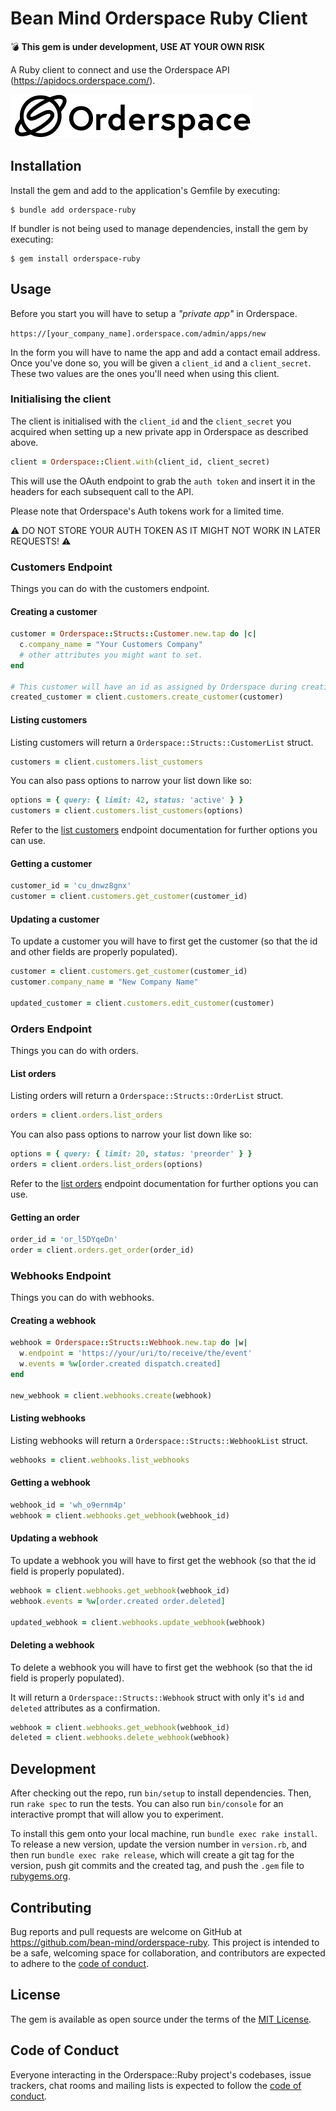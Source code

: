 # Bean Mind Orderspace Ruby Client

:bomb: **This gem is under development, USE AT YOUR OWN RISK**

A Ruby client to connect and use the Orderspace API (https://apidocs.orderspace.com/).

![Orderspace Logo](orderspace-logo.png)

## Installation

Install the gem and add to the application's Gemfile by executing:

    $ bundle add orderspace-ruby

If bundler is not being used to manage dependencies, install the gem by executing:

    $ gem install orderspace-ruby

## Usage

Before you start you will have to setup a _"private app"_ in Orderspace.

```https://[your_company_name].orderspace.com/admin/apps/new```

In the form you will have to name the app and add a contact email address. Once you've done so, you will be given
a `client_id` and a `client_secret`. These two values are the ones you'll need when using this client.

### Initialising the client

The client is initialised with the `client_id` and the `client_secret` you acquired when setting up a new private app
in Orderspace as described above.

```ruby
client = Orderspace::Client.with(client_id, client_secret)
```

This will use the OAuth endpoint to grab the `auth token` and insert it in the headers for each subsequent call to the API.

Please note that Orderspace's Auth tokens work for a limited time.

:warning: DO NOT STORE YOUR AUTH TOKEN AS IT MIGHT NOT WORK IN LATER REQUESTS! :warning:

### Customers Endpoint

Things you can do with the customers endpoint.

#### Creating a customer

```ruby
customer = Orderspace::Structs::Customer.new.tap do |c|
  c.company_name = "Your Customers Company"
  # other attributes you might want to set.
end

# This customer will have an id as assigned by Orderspace during creation
created_customer = client.customers.create_customer(customer)
```

#### Listing customers

Listing customers will return a `Orderspace::Structs::CustomerList` struct.

```ruby
customers = client.customers.list_customers
```

You can also pass options to narrow your list down like so:

```ruby
options = { query: { limit: 42, status: 'active' } }
customers = client.customers.list_customers(options)
```

Refer to the [list customers](https://apidocs.orderspace.com/#list-customers) endpoint documentation for further options you can use.

#### Getting a customer

```ruby
customer_id = 'cu_dnwz8gnx'
customer = client.customers.get_customer(customer_id)
```

#### Updating a customer

To update a customer you will have to first get the customer (so that the id and other fields are properly populated).

```ruby
customer = client.customers.get_customer(customer_id)
customer.company_name = "New Company Name"

updated_customer = client.customers.edit_customer(customer)
```

### Orders Endpoint

Things you can do with orders.

#### List orders

Listing orders will return a `Orderspace::Structs::OrderList` struct.

```ruby
orders = client.orders.list_orders
```

You can also pass options to narrow your list down like so:

```ruby
options = { query: { limit: 20, status: 'preorder' } }
orders = client.orders.list_orders(options)
```

Refer to the [list orders](https://apidocs.orderspace.com/#list-orders) endpoint documentation for further options you can use.

#### Getting an order

```ruby
order_id = 'or_l5DYqeDn'
order = client.orders.get_order(order_id)
```

### Webhooks Endpoint

Things you can do with webhooks.

#### Creating a webhook

```ruby
webhook = Orderspace::Structs::Webhook.new.tap do |w|
  w.endpoint = 'https://your/uri/to/receive/the/event'
  w.events = %w[order.created dispatch.created]
end

new_webhook = client.webhooks.create(webhook)
```

#### Listing webhooks

Listing webhooks will return a `Orderspace::Structs::WebhookList` struct.

```ruby
webhooks = client.webhooks.list_webhooks
```

#### Getting a webhook

```ruby
webhook_id = 'wh_o9ernm4p'
webhook = client.webhooks.get_webhook(webhook_id)
```

#### Updating a webhook

To update a webhook you will have to first get the webhook (so that the id field is properly populated).

```ruby
webhook = client.webhooks.get_webhook(webhook_id)
webhook.events = %w[order.created order.deleted]

updated_webhook = client.webhooks.update_webhook(webhook)
```

#### Deleting a webhook

To delete a webhook you will have to first get the webhook (so that the id field is properly populated).

It will return a `Orderspace::Structs::Webhook` struct with only it's `id` and `deleted` attributes as a confirmation.

```ruby
webhook = client.webhooks.get_webhook(webhook_id)
deleted = client.webhooks.delete_webhook(webhook)
```

## Development

After checking out the repo, run `bin/setup` to install dependencies. Then, run `rake spec` to run the tests. You can also run `bin/console` for an interactive prompt that will allow you to experiment.

To install this gem onto your local machine, run `bundle exec rake install`. To release a new version, update the version number in `version.rb`, and then run `bundle exec rake release`, which will create a git tag for the version, push git commits and the created tag, and push the `.gem` file to [rubygems.org](https://rubygems.org).

## Contributing

Bug reports and pull requests are welcome on GitHub at https://github.com/bean-mind/orderspace-ruby. This project is intended to be a safe, welcoming space for collaboration, and contributors are expected to adhere to the [code of conduct](https://github.com/[USERNAME]/orderspace-ruby/blob/main/CODE_OF_CONDUCT.md).

## License

The gem is available as open source under the terms of the [MIT License](https://opensource.org/licenses/MIT).

## Code of Conduct

Everyone interacting in the Orderspace::Ruby project's codebases, issue trackers, chat rooms and mailing lists is expected to follow the [code of conduct](https://github.com/ecomba/orderspace-ruby/blob/main/CODE_OF_CONDUCT.md).
